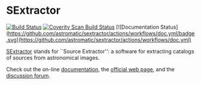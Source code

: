 # SExtractor

[![Build Status](https://travis-ci.org/astromatic/sextractor.svg?branch=master)](https://travis-ci.org/astromatic/sextractor)
[![Coverity Scan Build Status](https://scan.coverity.com/projects/sextractor/badge.svg)](https://scan.coverity.com/projects/sextractor "Coverity Badge")
[![Documentation Status](https://github.com/astromatic/sextractor/actions/workflows/doc.yml/badge.svg](https://github.com/astromatic/sextractor/actions/workflows/doc.yml)

[SExtractor] stands for ``Source Extractor'': a software for extracting catalogs of sources from astronomical images.

Check out the on-line [documentation], the [official web page], and the [discussion forum].

[SExtractor]: https://astromatic.net/software/sextractor
[documentation]: https://astromatic.github.io/sextractor
[official web page]: https://astromatic.net/software/sextractor
[discussion forum]: https://github.com/astromatic/sextractor/discussions

